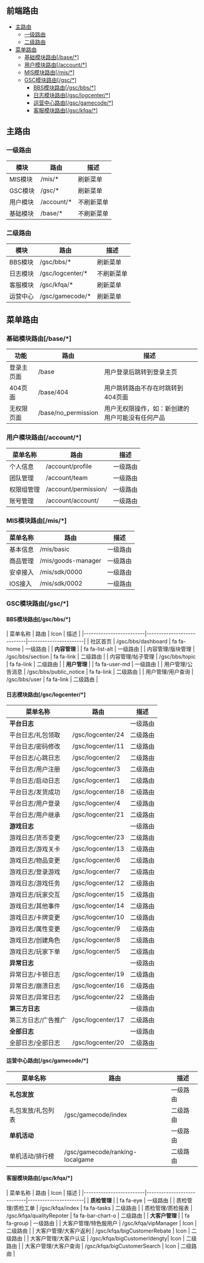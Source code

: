 
## 前端路由

* [主路由](#主路由)
	* [一级路由](#一级路由)
	* [二级路由](#二级路由)
* [菜单路由](#菜单路由)
	* [基础模块路由[/base/*]](#基础模块路由[/base/*])
	* [用户模块路由[/account/*]](#用户模块路由[/account/*])
	* [MIS模块路由[/mis/*]](#mis模块路由[/mis/*])
	* [GSC模块路由[/gsc/*]](#gsc模块路由[/gsc/*])
		* [BBS模块路由[/gsc/bbs/*]](#bbs模块路由[/gsc/bbs/*])
		* [日志模块路由[/gsc/logcenter/*]](#日志模块路由[/gsc/logcenter/*])
		* [运营中心路由[/gsc/gamecode/*]](#运营中心路由[/gsc/gamecode/*])
		* [客服模块路由[/gsc/kfqa/*]](#客服模块路由[/gsc/kfqa/*])

## 主路由

### 一级路由

|	模块				     |	    路由 		  |	    描述 		  |
|-------------------------|------------------|------------------|
|	MIS模块    		 	 |     /mis/*   	|     刷新菜单   	|
|	GSC模块		    	 |     /gsc/*		|     刷新菜单   	|
|	用户模块  		  		|     /account/*  |     不刷新菜单     |
|	基础模块		      	|     /base/*  	  |     不刷新菜单     |


### 二级路由

|	模块				     |	    路由 		  |	    描述 		            |
|-------------------------|------------------|--------------------------|
|	BBS模块    		 	 |     /gsc/bbs/*   	   |     刷新菜单   	|
|	日志模块		    	|     /gsc/logcenter/*	  |     不刷新菜单     |
|	客服模块  		  		|     /gsc/kfqa/*  		  |     刷新菜单       |
|	运营中心		      	|     /gsc/gamecode/*  	  |     刷新菜单   	   |

## 菜单路由

### 基础模块路由[/base/*]

|	功能				     |	    路由 		  			|	    描述 		            |
|-------------------------|----------------------------|--------------------------|
|	登录主页面     		 	|     /base   	   			|     用户登录后跳转到登录主页   	|
|	404页面		    	  |     /base/404			  |     用户跳转路由不存在时跳转到404页面     |
|	无权限页面  		  		|     /base/no_permission   |     用户无权限操作，如：新创建的用户可能没有任何产品       |

### 用户模块路由[/account/*]

|	菜单名称				     |	    路由 		  			|	    描述 		            |
|-------------------------|----------------------------|----------------------------|
|	个人信息   		       |     /account/profile   	|     		一级路由			   	|
|	团队管理		       |     /account/team			|     		一级路由			    |
|	权限组管理  		      |     /account/permission/   |     	   一级路由			       |
|	账号管理  		       |     /account/account/      |     		一级路由			    |

### MIS模块路由[/mis/*]

|	菜单名称				     |	    路由 		  			|	    描述 		            |
|-------------------------|----------------------------|----------------------------|
|	基本信息   		   	   |     /mis/basic			   	|     		一级路由			   	|
|	商品管理		       |     /mis/goods-manager		|     		一级路由			    |
|	安卓接入  		       |     /mis/sdk/0000			|     		一级路由			    |
|	IOS接入  		        |     /mis/sdk/0002          |     		 一级路由			     |

### GSC模块路由[/gsc/*]

#### BBS模块路由[/gsc/bbs/*]

|	菜单名称    		     |	    路由 		  		   |	    Icon           |	    描述 		            |
|-------------------------|----------------------------|-----------------------|
|	社区首页   		       |     /gsc/bbs/dashboard		|      fa fa-home		|	一级路由				   	|
|	**内容管理**		   |     						|      fa fa-list-alt	|	一级路由				    |
|	内容管理/版块管理  		|     /gsc/bbs/section  	 |      fa fa-link		  |	  二级路由				 |
|	内容管理/帖子管理  		|     /gsc/bbs/topic         |     	fa fa-link		  |	  二级路由				 |
|	**用户管理**		   |     						|      fa fa-user-md  	|	一级路由				    |
|	用户管理/公告消息  		|     /gsc/bbs/public_notice |      fa fa-link		  |   二级路由				 |
|	用户管理/用户查询  		|     /gsc/bbs/user          |     	fa fa-link		  |   二级路由				 |

#### 日志模块路由[/gsc/logcenter/*]

|	菜单名称    		     |	    路由 		  			|	    描述 		            |
|-------------------------|----------------------------|----------------------------|
|	**平台日志**   		   |     					   |      一级路由				   |
|	平台日志/礼包领取       |     /gsc/logcenter/24		|      二级路由				    |
|	平台日志/密码修改       |     /gsc/logcenter/11		|      二级路由				    |
|	平台日志/心跳日志       |     /gsc/logcenter/2		|      二级路由				    |
|	平台日志/用户注册       |     /gsc/logcenter/3		|      二级路由				    |
|	平台日志/启动日志       |     /gsc/logcenter/1		|      二级路由				    |
|	平台日志/发货成功       |     /gsc/logcenter/18		|      二级路由				    |
|	平台日志/用户登录       |     /gsc/logcenter/4		|      二级路由				    |
|	平台日志/用户继承       |     /gsc/logcenter/21		|      二级路由				    |
|	**游戏日志**   		   |     					   |      一级路由				   |
|	游戏日志/货币变更       |     /gsc/logcenter/23		|      二级路由				    |
|	游戏日志/游戏关卡       |     /gsc/logcenter/13		|      二级路由				    |
|	游戏日志/物品变更       |     /gsc/logcenter/6		|      二级路由				    |
|	游戏日志/登录游戏       |     /gsc/logcenter/7		|      二级路由				    |
|	游戏日志/游戏任务       |     /gsc/logcenter/12		|      二级路由				    |
|	游戏日志/玩家交互       |     /gsc/logcenter/15		|      二级路由				    |
|	游戏日志/其他事件       |     /gsc/logcenter/14		|      二级路由				    |
|	游戏日志/卡牌变更       |     /gsc/logcenter/10		|      二级路由				    |
|	游戏日志/属性变更       |     /gsc/logcenter/9		|      二级路由				    |
|	游戏日志/创建角色       |     /gsc/logcenter/8		|      二级路由				    |
|	游戏日志/玩家下单       |     /gsc/logcenter/5		|      二级路由				    |
|	**异常日志** 		  |     					   |      一级路由				   |
|	异常日志/卡顿日志       |     /gsc/logcenter/19		|      二级路由				    |
|	异常日志/崩溃日志       |     /gsc/logcenter/16		|      二级路由				    |
|	异常日志/异常日志       |     /gsc/logcenter/22		|      二级路由				    |
|	**第三方日志**		  |     					  |      一级路由				  |
|	第三方日志/广告推广     |     /gsc/logcenter/17	   |      二级路由				    |
|	**全部日志**   		   |     					   |      一级路由				   |
|	全部日志/全部日志       |     /gsc/logcenter/20		|      二级路由				    |


#### 运营中心路由[/gsc/gamecode/*]

|	菜单名称    		     |	    路由 		  			|	    描述 		            |
|-------------------------|----------------------------|-----------------------------|
|	**礼包发放**		   |     						|      一级路由				    |
|	礼包发放/礼包列表  		|     /gsc/gamecode/index  	 |      二级路由				 |
|	**单机活动**		   |     						|      一级路由				    |
|	单机活动/排行榜  		 | /gsc/gamecode/ranking-localgame |      二级路由				 |


#### 客服模块路由[/gsc/kfqa/*]

|	菜单名称    		     |	    路由 		  			|	    Icon           |	    描述 		            |
|-------------------------|----------------------------|-----------------------|
|	**质检管理**		   |     						|	    fa fa-eye       |      一级路由				    |
|	质检管理/质检工单  		|     /gsc/kfqa/index  	     |	     fa fa-tasks     |      二级路由				 |
|	质检管理/质检报表  		|   /gsc/kfqa/qualityRepoter |	    fa fa-bar-chart-o |      二级路由				 |
|	**大客户管理**		  |     						| 	    fa fa-group    |     一级路由				    |
|	大客户管理/特色服用户    |     /gsc/kfqa/vipManager    |	    Icon           |      二级路由				 |
|	大客户管理/大客户返利    | /gsc/kfqa/bigCustomerRebate | 	    Icon           |     二级路由				 |
|	大客户管理/大客户认证    | /gsc/kfqa/bigCustomerIdengty| 	    Icon           |     二级路由				 |
|	大客户管理/大客户查询    | /gsc/kfqa/bigCustomerSearch |  	    Icon           |    二级路由				 |















